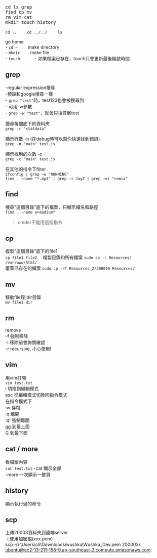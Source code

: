 <pre>
cd ls grep 
find cp mv 
rm vim cat
mkdir touch history
</pre>

`cd ..    `
`cd ../../    `
`ls    `
  
go home    
    - `cd ~    `
make directory   
    - `mkdir    `
make file    
    - `touch      `
    - 如果檔案已存在，touch只會更新最後開啟時間    
  
  
## grep   
  
-regular expression搜尋    
-預設和google搜尋一樣    
    - `grep "test"`時，test123也會被搜尋到    
    - 可用-w參數    
        - `grep -w "test"`，就會只搜尋到test     
  
搜尋每個底下的資料夾    
    `grep -r "statdata"    `
  
顯示行數 -n (在debug時可以幫你快速找到錯誤)    
    `grep -n "main" test.js    `
  
顯示找到的次數 -c    
    `grep -c "main" test.js        `
  
在其他的指令下filter    
    `ifconfig | grep –w "RUNNING"    `  
    `find . –name "*.mp3" | grep –i JayZ | grep –vi "remix"  `
  
  
## find   
  
搜尋"這個目錄"底下的檔案，只顯示檔名和路徑  
`find . -name ereadium*  `  
> cmder不能用這個指令
  
## cp  
複製"這個目錄"底下的file1  
    `cp file1 file2  `
    複製目錄和所有檔案
    `sudo cp -r Resources/ /var/www/html/`  
    覆蓋已存在的檔案
    `sudo cp -rf Resources_2/200010 Resources/`
  
## mv  
移動file1到dir目錄  
`mv file1 dir  `
  
## rm  
remove  
    -f 強制移除  
    -i 移除前會詢問確認  
    -r recursive, 小心使用!  
  
## vim  
用vim打開  
`vim test.txt`  
    i  切換到編輯模式  
    esc 從編輯模式切換回指令模式  
        在指令模式下  
        :w 存檔  
        :q 離開  
        :q! 強制離開  
        gg 到最上面  
        G  到最下面  
  
## cat / more  
看檔案內容  
`cat test.txt`
-cat 顯示全部  
-more 一次顯示一整頁  
  
  
## history  
顯示執行過的命令  
  
  
## scp
上傳20003資料夾到遠端server  
-i  使用加密檔(xxx.pem)  
scp -ri \Users\cli\Downloads\wushka\Wushka_Dev.pem 200003\ ubuntu@ec2-13-211-158-9.ap-southeast-2.compute.amazonaws.com:  


